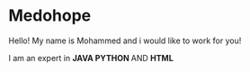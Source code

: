 # Medohope
 
Hello! My name is Mohammed and i would like to work for you!

I am an expert in <b>JAVA </b> <b>PYTHON </b> AND <b>HTML </b> 
